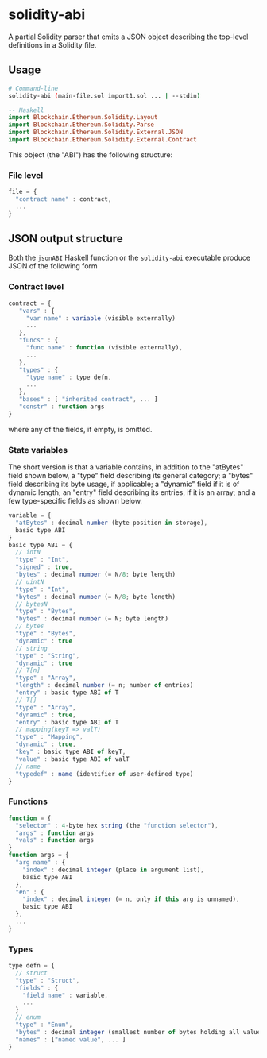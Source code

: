 # solidity-abi

A partial Solidity parser that emits a JSON object describing the
top-level definitions in a Solidity file.

## Usage

```sh
# Command-line
solidity-abi (main-file.sol import1.sol ... | --stdin)
```
```haskell
-- Haskell
import Blockchain.Ethereum.Solidity.Layout
import Blockchain.Ethereum.Solidity.Parse            
import Blockchain.Ethereum.Solidity.External.JSON    
import Blockchain.Ethereum.Solidity.External.Contract
```

This object (the "ABI") has the following structure:

### File level
```js
file = {
  "contract name" : contract,
  ...
}
```

## JSON output structure

Both the `jsonABI` Haskell function or the `solidity-abi` executable
produce JSON of the following form

### Contract level
```js
contract = {
   "vars" : {
     "var name" : variable (visible externally)
     ...
   },
   "funcs" : {
     "func name" : function (visible externally),
     ...
   },
   "types" : {
     "type name" : type defn,
     ...
   },
   "bases" : [ "inherited contract", ... ]
   "constr" : function args
}
```
where any of the fields, if empty, is omitted.

### State variables

The short version is that a variable contains, in addition to the
"atBytes" field shown below, a "type" field describing its general
category; a "bytes" field describing its byte usage, if applicable; a
"dynamic" field if it is of dynamic length; an "entry" field
describing its entries, if it is an array; and a few type-specific
fields as shown below.

```js
variable = {
  "atBytes" : decimal number (byte position in storage),
  basic type ABI
}
basic type ABI = {
  // intN
  "type" : "Int",
  "signed" : true,
  "bytes" : decimal number (= N/8; byte length)
  // uintN
  "type" : "Int",
  "bytes" : decimal number (= N/8; byte length)
  // bytesN
  "type" : "Bytes",
  "bytes" : decimal number (= N; byte length)
  // bytes
  "type" : "Bytes",
  "dynamic" : true
  // string
  "type" : "String",
  "dynamic" : true
  // T[n]
  "type" : "Array",
  "length" : decimal number (= n; number of entries)
  "entry" : basic type ABI of T
  // T[]
  "type" : "Array",
  "dynamic" : true,
  "entry" : basic type ABI of T
  // mapping(keyT => valT)
  "type" : "Mapping",
  "dynamic" : true,
  "key" : basic type ABI of keyT,
  "value" : basic type ABI of valT
  // name
  "typedef" : name (identifier of user-defined type)
}
```

### Functions
```js
function = {
  "selector" : 4-byte hex string (the "function selector"),
  "args" : function args
  "vals" : function args
}
function args = {
  "arg name" : {
    "index" : decimal integer (place in argument list),
    basic type ABI
  },
  "#n" : {
    "index" : decimal integer (= n, only if this arg is unnamed),
    basic type ABI
  },
  ...
}
```

### Types

```js
type defn = {
  // struct
  "type" : "Struct",
  "fields" : {
    "field name" : variable,
    ...
  }
  // enum
  "type" : "Enum",
  "bytes" : decimal integer (smallest number of bytes holding all values),
  "names" : ["named value", ... ]
}
```

